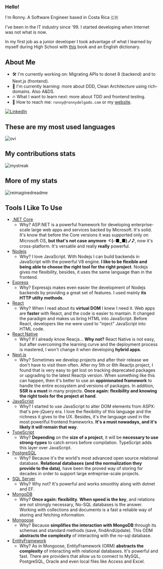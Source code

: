 ### Hello!

I'm Ronny. A Software Engineer based in Costa Rica 🇨🇷

I've been in the IT industry since '99. I started developing when Internet was not what is now. 

In my first job as a junior developer I took advantage of what I learned by myself during High School with [this](https://www.amazon.com/Microsoft-Visual-Basic-6-0-Programmers/dp/1572318635) book and an English dictionary.

## About Me

- 🛠️ I'm currently working on: Migrating APIs to donet 8 (backend) and to Next.js (frontend).
- 🌳 I'm currently learning: more about DDD, Clean Architecture using rich-domains. Also A&DS.
- 🔥 What I want to learn next: more about TDD and frontend testing.
- 📮 How to reach me: `ronny@ronnydelgado.com` or my [website](https://www.ronnydelgado.com).

<a href="https://www.linkedin.com/in/ronnydelgado/" target="_blank"><img src="https://img.shields.io/badge/LinkedIn-%230077B5.svg?&style=flat-square&logo=linkedin&logoColor=white" alt="LinkedIn"></a>

## These are my most used languages
 <img src="https://github-readme-stats.vercel.app/api/top-langs?username=ronnythedev&show_icons=true&locale=en&layout=compact&theme=chartreuse-dark" alt="ovi" />

## My contributions stats
 <img src="https://github-readme-streak-stats.herokuapp.com/?user=ronnythedev&theme=tokyonight" alt="mystreak"/>

## More of my stats
 <img src="https://myreadme.vercel.app/api/embed/ronnythedev?panels=userstatistics,toplanguages,commitgraph" alt="reimaginedreadme" />
 
## Tools I Like To Use
- [.NET Core](https://dotnet.microsoft.com/en-us/apps/aspnet)
  - Why? ASP.NET is a powerful framework for developing enterprise-scale large web apps and services backed by Microsoft. It's solid. It's know that before the Core versions it was supported only on Microsoft OS, **but that's not case anymore ヾ(⌐■_■)ノ♪**, now it's cross-platform. It's versatile and really **really** powerful.
- [Nodejs](https://nodejs.org/en/)
  - Why? I love JavaScript. With Nodejs I can build backends in JavaScript with the powerful V8 engine. **I like to be flexible and being able to choose the right tool for the right project**. Nodejs gives me flexibility, besides, it uses the same language than in the frontend.
- [Express](https://expressjs.com/)
  - Why? Expressjs makes even easier the development of Nodejs backends by providing a great set of features. I used mainly **its HTTP utilty methods**.
- [React](https://reactjs.org)
  - Why? When I read about its **virtual DOM** I knew I need it. Web apps are **faster** with React, and the code is easier to mantain. It changed the paradigm and makes us bring HTML into JavaScript. Before React, developers like me were used to "inject" JavaScript into HTML code.
- [React Native](https://reactnative.dev/)
  - Why? If I already know Reacjs... **Why not?** React Native is not easy, but after overcoming the learning curve and the deployment process is mastered, I won't change it when developing **hybrid apps**.
- [Next.js](https://nextjs.org/)
  - Why? Sometimes we develop projects and after their release we don't have to visit them often. After my 5th or 6th Reactjs project, I found that is very easy to get lost on tracking deprecated packages or upgrading to the latest Reactjs version. When something like this can happen, then it's better to use an **oppinionated framework** to handle the entire ecosystem and versions of packages. In addition, **SSR is a must** in many projects. **Once again: flexibility and knowing the right tools for the project at hand**.
- [JavaScript](https://www.javascript.com/)
  - Why? I started to use JavaScript to alter DOM elements from ASPX: that's pre-jQuery era. I love the flexibility of this language and the richness it gives to the UX. Besides, it's the language used in the most powerlful frontend frameworks. **It's a must nowadays, and it's likely it will remain that way**.
- [TypeScript](https://www.typescriptlang.org/)
  - Why? **Depending** on the **size of a project**, it will be **necessary to use strong-types** to catch errors before compilation. TypeScript adds this layer over JavaScript.
- [PostgreSQL](https://www.postgresql.org)
  - Why? Because it's the world's most advanced open source relational database. **Relational databases (and the normalization they provide to the data)**, have been the proved way of storing for decades in order to support large entreprise-scale projects.
- [SQL Server](www.microsoft.com/sql-server)
  - Why? Why not? It's powerful and works smoothly along with dotnet and EF.
- [MongoDB](https://www.mongodb.com/)
  - Why? **Once again: flexibility**. **When speed is the key**, and relations are not strongly necessary, No-SQL databases is the answer. Working with collections and documents is a fast a reliable way of storing and fetching information.
- [Mongoose](https://mongoosejs.com/)
  - Why? Because **simplifies the interaction with MongoDB** through its schemas and standard methods (save, findAndUpdate). This ODM **abstracts the complexity** of interacting with the no-sql database.
- [EntityFramework](msdn.microsoft.com/en-us/data/ef.aspx)
  - Why? As in Mongoose, EntityFramework (ORM) **abstracts the complexity** of interacting with relational databases. It's powerful and fast. There are providers that allow us to connect to MySQL, PostgreSQL, Oracle and even local files like Access and Excel.
  
